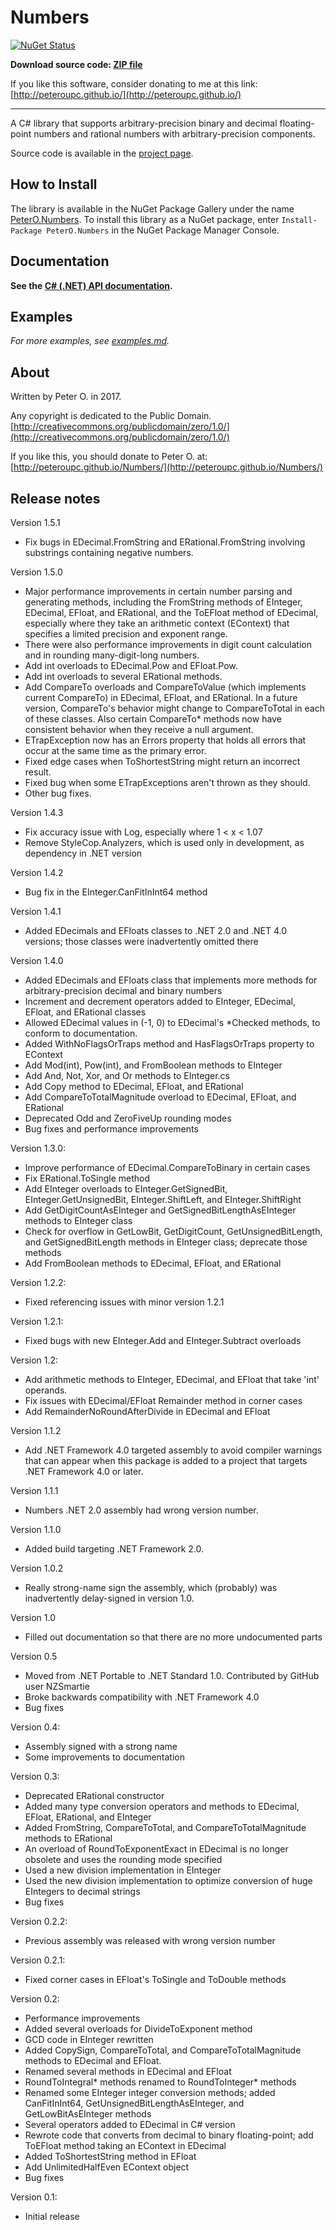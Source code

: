Numbers
====
[![NuGet Status](http://img.shields.io/nuget/v/PeterO.Numbers.svg?style=flat)](https://www.nuget.org/packages/PeterO.Numbers)

**Download source code: [ZIP file](https://github.com/peteroupc/Numbers/archive/master.zip)**

If you like this software, consider donating to me at this link: [http://peteroupc.github.io/](http://peteroupc.github.io/)

----

A C# library that supports arbitrary-precision binary and decimal floating-point numbers and rational numbers with arbitrary-precision components.

Source code is available in the [project page](https://github.com/peteroupc/Numbers).

How to Install
---------
The library is available in the
NuGet Package Gallery under the name
[PeterO.Numbers](https://www.nuget.org/packages/PeterO.Numbers). To install
this library as a NuGet package, enter `Install-Package PeterO.Numbers` in the
NuGet Package Manager Console.

Documentation
------------

**See the [C# (.NET) API documentation](https://peteroupc.github.io/Numbers/docs/).**

Examples
----------

*For more examples, see [examples.md](https://github.com/peteroupc/Numbers/tree/master/examples.md).*

About
-----------

Written by Peter O. in 2017.

Any copyright is dedicated to the Public Domain.
[http://creativecommons.org/publicdomain/zero/1.0/](http://creativecommons.org/publicdomain/zero/1.0/)

If you like this, you should donate to Peter O.
at: [http://peteroupc.github.io/Numbers/](http://peteroupc.github.io/Numbers/)

Release notes
-------

Version 1.5.1

- Fix bugs in EDecimal.FromString and ERational.FromString involving substrings containing negative numbers.

Version 1.5.0

- Major performance improvements in certain number parsing and generating methods, including the FromString methods of EInteger, EDecimal, EFloat, and ERational, and the ToEFloat method of EDecimal, especially where they take an arithmetic context (EContext) that specifies a limited precision and exponent range.
- There were also performance improvements in digit count calculation and in rounding many-digit-long numbers.
- Add int overloads to EDecimal.Pow and EFloat.Pow.
- Add int overloads to several ERational methods.
- Add CompareTo overloads and CompareToValue (which implements current CompareTo) in EDecimal, EFloat, and ERational.  In a future version, CompareTo's behavior might change to CompareToTotal in each of these classes.  Also certain CompareTo* methods now have consistent behavior when they receive a null argument.
- ETrapException now has an Errors property that holds all errors that occur at the same time as the primary error.
- Fixed edge cases when ToShortestString might return an incorrect result.
- Fixed bug when some ETrapExceptions aren't thrown as they should.
- Other bug fixes.

Version 1.4.3

- Fix accuracy issue with Log, especially where 1 < x < 1.07
- Remove StyleCop.Analyzers, which is used only in development, as dependency in .NET version

Version 1.4.2

- Bug fix in the EInteger.CanFitInInt64 method

Version 1.4.1

- Added EDecimals and EFloats classes to .NET 2.0 and .NET 4.0 versions; those classes were inadvertently omitted there

Version 1.4.0

- Added EDecimals and EFloats class that implements more methods for arbitrary-precision decimal and binary numbers
- Increment and decrement operators added to EInteger, EDecimal, EFloat, and ERational classes
- Allowed EDecimal values in (-1, 0) to EDecimal's *Checked methods, to conform to documentation.
- Added WithNoFlagsOrTraps method and HasFlagsOrTraps property to EContext
- Add Mod(int), Pow(int), and FromBoolean methods to EInteger
- Add And, Not, Xor, and Or methods to EInteger.cs
- Add Copy method to EDecimal, EFloat, and ERational
- Add CompareToTotalMagnitude overload to EDecimal, EFloat, and ERational
- Deprecated Odd and ZeroFiveUp rounding modes
- Bug fixes and performance improvements

Version 1.3.0:

- Improve performance of EDecimal.CompareToBinary in certain cases
- Fix ERational.ToSingle method
- Add EInteger overloads to EInteger.GetSignedBit, EInteger.GetUnsignedBit, EInteger.ShiftLeft, and EInteger.ShiftRight
- Add GetDigitCountAsEInteger and GetSignedBitLengthAsEInteger methods to EInteger class
- Check for overflow in GetLowBit, GetDigitCount, GetUnsignedBitLength, and
  GetSignedBitLength methods in EInteger class; deprecate those methods
- Add FromBoolean methods to EDecimal, EFloat, and ERational

Version 1.2.2:

- Fixed referencing issues with minor version 1.2.1

Version 1.2.1:

- Fixed bugs with new EInteger.Add and EInteger.Subtract overloads

Version 1.2:

- Add arithmetic methods to EInteger, EDecimal, and EFloat that
 take 'int' operands.
- Fix issues with EDecimal/EFloat Remainder method in corner cases
- Add RemainderNoRoundAfterDivide in EDecimal and EFloat

Version 1.1.2

- Add .NET Framework 4.0 targeted assembly to avoid compiler warnings that can appear when this package is added to a project that targets .NET Framework 4.0 or later.

Version 1.1.1

- Numbers .NET 2.0 assembly had wrong version number.

Version 1.1.0

- Added build targeting .NET Framework 2.0.

Version 1.0.2

- Really strong-name sign the assembly, which (probably) was inadvertently delay-signed in version 1.0.

Version 1.0

- Filled out documentation so that there are no more undocumented parts

Version 0.5

- Moved from .NET Portable to .NET Standard 1.0. Contributed by GitHub user NZSmartie
- Broke backwards compatibility with .NET Framework 4.0
- Bug fixes

Version 0.4:

- Assembly signed with a strong name
- Some improvements to documentation

Version 0.3:

- Deprecated ERational constructor
- Added many type conversion operators and methods
 to EDecimal, EFloat, ERational, and EInteger
- Added FromString, CompareToTotal, and
  CompareToTotalMagnitude methods to ERational
- An overload of RoundToExponentExact in EDecimal is
 no longer obsolete and uses the rounding mode specified
- Used a new division implementation in EInteger
- Used the new division implementation to optimize conversion
  of huge EIntegers to decimal strings
- Bug fixes

Version 0.2.2:

- Previous assembly was released with wrong version number

Version 0.2.1:

- Fixed corner cases in EFloat's ToSingle and ToDouble methods

Version 0.2:

- Performance improvements
- Added several overloads for DivideToExponent method
- GCD code in EInteger rewritten
- Added CopySign, CompareToTotal, and CompareToTotalMagnitude
 methods to EDecimal and EFloat.
- Renamed several methods in EDecimal and EFloat
- RoundToIntegral\* methods renamed to RoundToInteger\* methods
- Renamed some EInteger integer conversion methods; added
 CanFitInInt64, GetUnsignedBitLengthAsEInteger,
 and GetLowBitAsEInteger methods
- Several operators added to EDecimal in C# version
- Rewrote code that converts from decimal to binary floating-point;
 add ToEFloat method taking an EContext in EDecimal
- Added ToShortestString method in EFloat
- Add UnlimitedHalfEven EContext object
- Bug fixes

Version 0.1:

- Initial release
